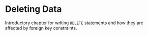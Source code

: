 # Deleting Data

Introductory chapter for writing `DELETE` statements and how they are affected by foreign key constraints.